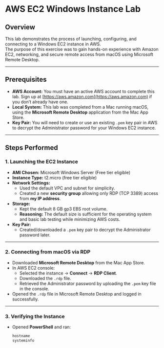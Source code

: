 # AWS EC2 Windows Instance Lab

## Overview
This lab demonstrates the process of launching, configuring, and connecting to a Windows EC2 instance in AWS.  
The purpose of this exercise was to gain hands-on experience with Amazon EC2, networking, and secure remote access from macOS using Microsoft Remote Desktop.

---

## Prerequisites
- **AWS Account:** You must have an active AWS account to complete this lab. Sign up at [https://aws.amazon.com](https://aws.amazon.com) if you don’t already have one.
- **Local System:** This lab was completed from a Mac running macOS, using the **Microsoft Remote Desktop** application from the Mac App Store.
- **Key Pair:** You will need to create or use an existing `.pem` key pair in AWS to decrypt the Administrator password for your Windows EC2 instance.

---

## Steps Performed

### 1. Launching the EC2 Instance
- **AMI Chosen:** Microsoft Windows Server (Free tier eligible)
- **Instance Type:** t2.micro (free tier eligible)
- **Network Settings:**
  - Used the default VPC and subnet for simplicity.
  - Created a new **security group** allowing only RDP (TCP 3389) access from **my IP address**.
- **Storage:**
  - Kept the default 8 GB gp3 EBS root volume.
  - **Reasoning:** The default size is sufficient for the operating system and basic lab testing while minimizing AWS costs.
- **Key Pair:**
  - Created/downloaded a `.pem` key pair to decrypt the Administrator password later.

---

### 2. Connecting from macOS via RDP
- Downloaded **Microsoft Remote Desktop** from the Mac App Store.
- In AWS EC2 console:
  - Selected the instance → **Connect** → **RDP Client**.
  - Downloaded the `.rdp` file.
  - Retrieved the Administrator password by uploading the `.pem` key file in the console.
- Opened the `.rdp` file in Microsoft Remote Desktop and logged in successfully.

---

### 3. Verifying the Instance
- Opened **PowerShell** and ran:
  ```powershell
  hostname
  systeminfo
